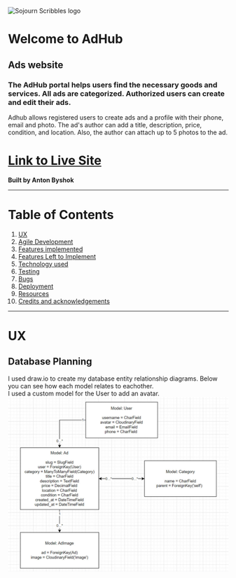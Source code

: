 ![Sojourn Scribbles logo](static/images/tplogo.png)

# Welcome to AdHub

## Ads website
### The AdHub portal helps users find the necessary goods and services. All ads are categorized. Authorized users can create and edit their ads. 

Adhub allows registered users to create ads and a profile with their phone, email and photo. The ad's author can add a title, description, price, condition, and location. Also, the author can attach up to 5 photos to the ad.  

# **[Link to Live Site](https://ad-hub-c8e895f9e3aa.herokuapp.com/)**  

**Built by Anton Byshok**

---

# Table of Contents  

 1. [ UX ](#ux)
 2. [ Agile Development ](#agile-development)
 3. [ Features implemented ](#features-implemented)  
 4. [ Features Left to Implement ](#features-left-to-implement)  
 5. [ Technology used ](#technology-used) 
 6. [ Testing ](#testing-and-Validation)  
 7. [ Bugs ](#known-bugs)  
 8. [ Deployment](#deployment)
 9. [ Resources ](#resources)  
 10. [ Credits and acknowledgements ](#credits-and-acknowledgements)

---

# UX

## Database Planning

I used draw.io to create my database entity relationship diagrams. Below you can see how each model relates to eachother.  
I used a custom model for the User to add an avatar.
![Database Entity Relationship draw.io Diagram](/static/images/readme/ERD.jpg)

